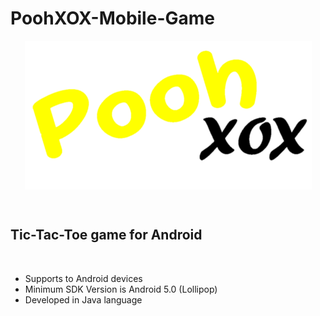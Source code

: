 # PoohXOX-Mobile-Game
<p align="center">
  <img align="center" src="https://github.com/PoornaSenadheera100/PoohXOX-Mobile-Game/blob/main/app/src/main/res/drawable/poohxoxlabel.png">
</p>

</br>

## Tic-Tac-Toe game for Android

</br>

- Supports to Android devices
- Minimum SDK Version is Android 5.0 (Lollipop)
- Developed in Java language
